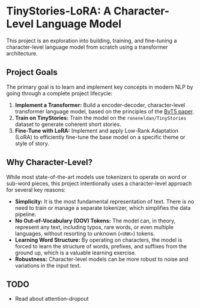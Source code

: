 # TinyStories-LoRA: A Character-Level Language Model

This project is an exploration into building, training, and fine-tuning a character-level language model from scratch using a transformer architecture.

## Project Goals

The primary goal is to learn and implement key concepts in modern NLP by going through a complete project lifecycle:

1.  **Implement a Transformer:** Build a encoder-decoder, character-level transformer language model, based on the principles of the [ByT5 paper](https://arxiv.org/abs/2105.13626).
2.  **Train on TinyStories:** Train the model on the `roneneldan/TinyStories` dataset to generate coherent short stories.
3.  **Fine-Tune with LoRA:** Implement and apply Low-Rank Adaptation (LoRA) to efficiently fine-tune the base model on a specific theme or style of story.

## Why Character-Level?

While most state-of-the-art models use tokenizers to operate on word or sub-word pieces, this project intentionally uses a character-level approach for several key reasons:

*   **Simplicity:** It is the most fundamental representation of text. There is no need to train or manage a separate tokenizer, which simplifies the data pipeline.
*   **No Out-of-Vocabulary (OOV) Tokens:** The model can, in theory, represent any text, including typos, rare words, or even multiple languages, without resorting to unknown (`<UNK>`) tokens.
*   **Learning Word Structure:** By operating on characters, the model is forced to learn the structure of words, prefixes, and suffixes from the ground up, which is a valuable learning exercise.
*   **Robustness:** Character-level models can be more robust to noise and variations in the input text.


## TODO
* Read about attention-dropout